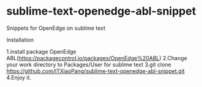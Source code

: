 # sublime-text-openedge-abl-snippet
Snippets for OpenEdge on sublime text

Installation

1.install package Open​Edge ABL(https://packagecontrol.io/packages/OpenEdge%20ABL)
2.Change your work directory to Packages/User for sublime text
3.git clone https://github.com/ITXiaoPang/sublime-text-openedge-abl-snippet.git
4.Enjoy it.
